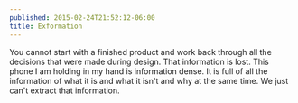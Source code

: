 ```yaml
---
published: 2015-02-24T21:52:12-06:00
title: Exformation
---
```

You cannot start with a finished product and work back through all the decisions that were made during design. That information is lost. This phone I am holding in my hand is information dense. It is full of all the information of what it is and what it isn't and why at the same time. We just can't extract that information.

